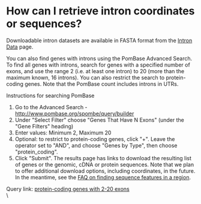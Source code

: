 # How can I retrieve intron coordinates or sequences?
<!-- pombase_categories: Querying/Searching,Sequence Retrieval -->

Downloadable intron datasets are available in FASTA format from the
[Intron Data](/downloads/intron-data) page.

You can also find genes with introns using the PomBase Advanced Search.
To find all genes with introns, search for genes with a specified number
of exons, and use the range 2 (i.e. at least one intron) to 20 (more
than the maximum known, 16 introns). You can also restrict the search to
protein-coding genes. Note that the PomBase count includes introns in
UTRs.

Instructions for searching PomBase

1.  Go to the Advanced Search -
    http://www.pombase.org/spombe/query/builder
2.  Under "Select Filter" choose "Genes That Have N Exons" (under the
    "Gene Filters" heading)
3.  Enter values: Minimum 2, Maximum 20
4.  Optional: to restrict to protein-coding genes, click "+". Leave the
    operator set to "AND", and choose "Genes by Type", then choose
    "protein\_coding".
5.  Click "Submit". The results page has links to download the resulting
    list of genes or the genomic, cDNA or protein sequences. Note that
    we plan to offer additional download options, including coordinates,
    in the future. In the meantime, see the [FAQ on finding sequence     features in a     region](/faq/how-can-i-find-all-sequence-features-region-using-chromosome-coordinates).

Query link: [protein-coding genes with 2-20 exons](/spombe/query/builder?filter=37&value=%5B%7B%22param%22:%7B%22filter_1%22:%7B%22filter%22:%228%22,%22query_1%22:%222%22,%22query_2%22:%2220%22%7D,%22filter_2%22:%7B%22operator%22:%22AND%22,%22filter%22:%229%22,%22query%22:%22protein_coding%22%7D%7D,%22filter_count%22:%222%22%7D%5D) \
\


